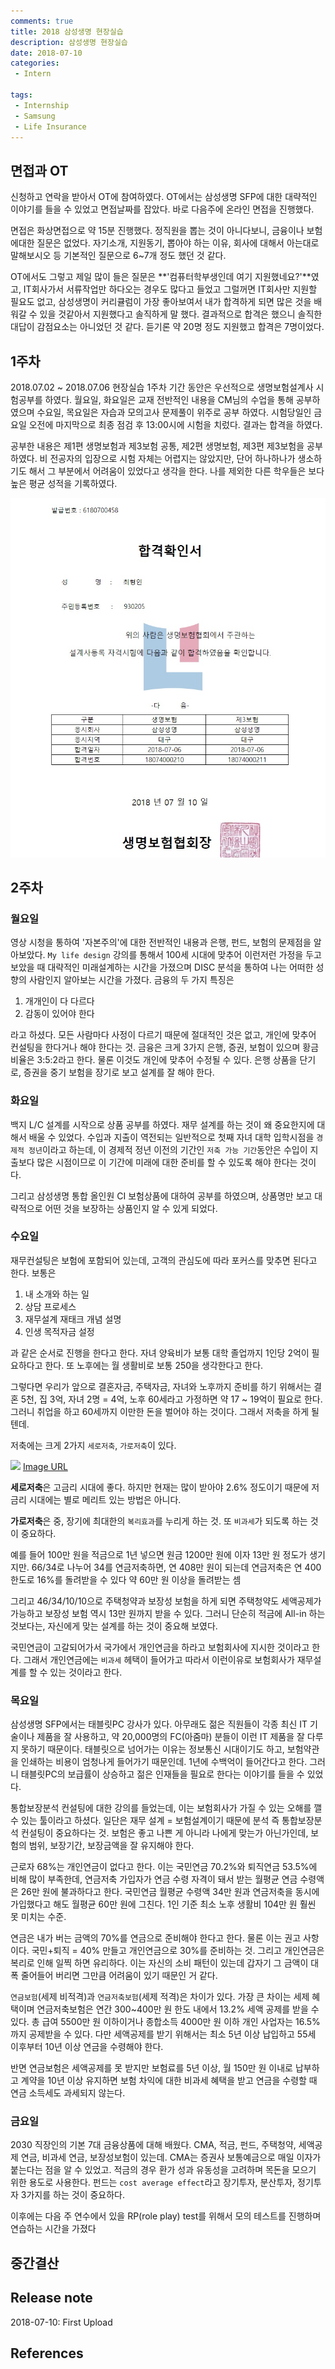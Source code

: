 ```yaml
---
comments: true
title: 2018 삼성생명 현장실습
description: 삼성생명 현장실습
date: 2018-07-10
categories:
 - Intern

tags:
 - Internship
 - Samsung
 - Life Insurance
---
```


## 면접과 OT

신청하고 연락을 받아서 OT에 참여하였다. OT에서는 삼성생명 SFP에 대한 대략적인 이야기를 들을 수 있었고 면접날짜를 잡았다. 바로 다음주에 온라인 면접을 진행했다.

면접은 화상면접으로 약 15분 진행했다. 정직원을 뽑는 것이 아니다보니, 금융이나 보험에대한 질문은 없었다. 자기소개, 지원동기, 뽑아야 하는 이유, 회사에 대해서 아는대로 말해보시오 등 기본적인 질문으로 6~7개 정도 했던 것 같다.

OT에서도 그렇고 제일 많이 들은 질문은 **'컴퓨터학부생인데 여기 지원했네요?'**였고, IT회사가서 서류작업만 하다오는 경우도 많다고 들었고 그럴꺼면 IT회사만 지원할 필요도 없고, 삼성생명이 커리큘럼이 가장 좋아보여서 내가 합격하게 되면 많은 것을 배워갈 수 있을 것같아서 지원했다고 솔직하게 말 했다. 결과적으로 합격은 했으니 솔직한 대답이 감점요소는 아니었던 것 같다. 듣기론 약 20명 정도 지원했고 합격은 7명이었다.


## 1주차

2018.07.02 ~ 2018.07.06 현장실습 1주차 기간 동안은 우선적으로 생명보험설계사 시험공부를 하였다. 월요일, 화요일은 교재 전반적인 내용을 CM님의 수업을 통해 공부하였으며 수요일, 목요일은 자습과 모의고사 문제풀이 위주로 공부 하였다. 시험당일인 금요일 오전에 마지막으로 최종 점검 후 13:00시에 시험을 치렀다. 결과는 합격을 하였다.

공부한 내용은 제1편 생명보험과 제3보험 공통, 제2편 생명보험, 제3편 제3보험을 공부하였다. 비 전공자의 입장으로 시험 자체는 어렵지는 않았지만, 단어 하나하나가 생소하기도 해서 그 부분에서 어려움이 있었다고 생각을 한다. 나를 제외한 다른 학우들은 보다 높은 평균 성적을 기록하였다.

![](https://github.com/mikail0205/mikail0205.github.io/blob/master/assets/images/2018/samsung_intern/%EC%83%9D%EB%AA%85%EB%B3%B4%ED%97%98%EC%84%A4%EA%B3%84%EC%82%AC_%ED%95%A9%EA%B2%A9%EC%A6%9D.jpg?raw=true)


## 2주차
### 월요일
영상 시청을 통하여 '자본주의'에 대한 전반적인 내용과 은행, 펀드, 보험의 문제점을 알아보았다. `My life design` 강의를 통해서 100세 시대에 맞추어 이런저런 가정을 두고 보았을 때 대략적인 미래설계하는 시간을 가졌으며 DISC 분석을 통하여 나는 어떠한 성향의 사람인지 알아보는 시간을 가졌다. 금융의 두 가지 특징은
1. 개개인이 다 다르다
2. 감동이 있어야 한다  

라고 하셨다. 모든 사람마다 사정이 다르기 때문에 절대적인 것은 없고, 개인에 맞추어 컨설팅을 한다거나 해야 한다는 것.
금융은 크게 3가지 은행, 증권, 보험이 있으며 황금비율은 3:5:2라고 한다. 물론 이것도 개인에 맞추어 수정될 수 있다. 은행 상품을 단기로, 증권을 중기 보험을 장기로 보고 설계를 잘 해야 한다.
### 화요일

백지 L/C 설계를 시작으로 상품 공부를 하였다. 재무 설계를 하는 것이 왜 중요한지에 대해서 배울 수 있었다. 수입과 지출이 역전되는 일반적으로 첫째 자녀 대학 입학시점을 `경제적 정년`이라고 하는데, 이 경제적 정년 이전의 기간인 `저축 가능 기간`동안은 수입이 지출보다 많은 시점이므로 이 기간에 미래에 대한 준비를 할 수 있도록 해야 한다는 것이다.

그리고 삼성생명 통합 올인원 CI 보험상품에 대하여 공부를 하였으며, 상품명만 보고 대략적으로 어떤 것을 보장하는 상품인지 알 수 있게 되었다.

### 수요일

재무컨설팅은 보험에 포함되어 있는데, 고객의 관심도에 따라 포커스를 맞추면 된다고 한다. 보통은
1. 내 소개와 하는 일
2. 상담 프로세스
3. 재무설계 재태크 개념 설명
4. 인생 목적자금 설정

과 같은 순서로 진행을 한다고 한다. 자녀 양육비가 보통 대학 졸업까지 1인당 2억이 필요하다고 한다. 또 노후에는 월 생활비로 보통 250을 생각한다고 한다.

그렇다면 우리가 앞으로 결혼자금, 주택자금, 자녀와 노후까지 준비를 하기 위해서는 결혼 5천, 집 3억, 자녀 2명 = 4억, 노후 60세라고 가정하면
약 17 ~ 19억이 필요로 한다. 그러니 취업을 하고 60세까지 이만한 돈을 벌어야 하는 것이다. 그래서 저축을 하게 될 텐데.

저축에는 크게 2가지 `세로저축`, `가로저축`이 있다.

![](http://www.joseilbo.com/gisa_img/1342052380.jpg)
[Image URL](http://www.joseilbo.com/gisa_img/1342052380.jpg)

**세로저축**은 고금리 시대에 좋다. 하지만 현재는 많이 받아야 2.6% 정도이기 때문에 저금리 시대에는 별로 메리트 있는 방법은 아니다.

**가로저축**은 중, 장기에 최대한의 `복리효과`를 누리게 하는 것. 또 `비과세`가 되도록 하는 것이 중요하다.

예를 들어 100만 원을 적금으로 1년 넣으면 원금 1200만 원에 이자 13만 원 정도가 생기지만. 66/34로 나누어 34를 연금저축하면, 연 408만 원이 되는데 연금저축은 연 400한도로 16%를 돌려받을 수 있다 약 60만 원 이상을 돌려받는 셈

그리고 46/34/10/10으로 주택청약과 보장성 보험을 하게 되면 주택청약도 세액공제가 가능하고 보장성 보험 역시 13만 원까지 받을 수 있다. 그러니 단순히 적금에 All-in 하는 것보다는, 자신에게 맞는 설계를 하는 것이 중요해 보였다.

국민연금이 고갈되어가서 국가에서 개인연금을 하라고 보험회사에 지시한 것이라고 한다. 그래서 개인연금에는 `비과세` 헤택이 들어가고 따라서 이런이유로 보험회사가 재무설계를 할 수 있는 것이라고 한다.

### 목요일

삼성생명 SFP에서는 태블릿PC 강사가 있다. 아무래도 젊은 직원들이 각종 최신 IT 기술이나 제품을 잘 사용하고, 약 20,000명의 FC(아줌마) 분들이 이런 IT 제품을 잘 다루지 못하기 때문이다. 태블릿으로 넘어가는 이유는 정보통신 시대이기도 하고, 보험약관을 인쇄하는 비용이 엄청나게 들어가기 때문인데. 1년에 수백억이 들어간다고 한다. 그러니 태블릿PC의 보급률이 상승하고 젊은 인재들을 필요로 한다는 이야기를 들을 수 있었다.

통합보장분석 컨설팅에 대한 강의를 들었는데, 이는 보험회사가 가질 수 있는 오해를 깰 수 있는 툴이라고 하셨다. 일단은 재무 설계 = 보험설계이기 때문에 분석 즉 통합보장분석 컨설팅이 중요하다는 것. 보험은 좋고 나쁜 게 아니라 나에게 맞는가 아닌가인데, 보험의 범위, 보장기간, 보장금액을 잘 유지해야 한다.

근로자 68%는 개인연금이 없다고 한다. 이는 국민연금 70.2%와 퇴직연금 53.5%에 비해 많이 부족한데, 연금저축 가입자가 연금 수령 자격이 돼서 받는 월평균 연금 수령액은 26만 원에 불과하다고 한다. 국민연금 월평균 수령액 34만 원과 연금저축을 동시에 가입했다고 해도 월평균 60만 원에 그친다. 1인 기준 최소 노후 생활비 104만 원 훨씬 못 미치는 수준.

연금은 내가 버는 금액의 70%를 연금으로 준비해야 한다고 한다. 물론 이는 권고 사항이다. 국민+퇴직 = 40% 만들고 개인연금으로 30%를 준비하는 것. 그리고 개인연금은 복리로 인해 일찍 하면 유리하다. 이는 자신의 소비 패턴이 있는데 갑자기 그 금액이 대폭 줄어들어 버리면 그만큼 어려움이 있기 때문인 거 같다.

`연금보험`(세제 비적격)과 `연금저축보험`(세제 적격)은 차이가 있다. 가장 큰 차이는 세제 혜택이며 연금저축보험은 연간 300~400만 원 한도 내에서 13.2% 세액 공제를 받을 수 있다. 총 급여 5500만 원 이하이거나 종합소득 4000만 원 이하 개인 사업자는 16.5%까지 공제받을 수 있다. 다만 세액공제를 받기 위해서는 최소 5년 이상 납입하고 55세 이후부터 10년 이상 연금을 수령해야 한다.

반면 연금보험은 세액공제를 못 받지만 보험료를 5년 이상, 월 150만 원 이내로 납부하고 계약을 10년 이상 유지하면 보험 차익에 대한 비과세 혜택을 받고 연금을 수령할 때 연금 소득세도 과세되지 않는다.

### 금요일
2030 직장인의 기본 7대 금융상품에 대해 배웠다. CMA, 적금, 펀드, 주택청약, 세액공제 연금, 비과세 연금, 보장성보험이 있는데. CMA는 증권사 보통예금으로 매일 이자가 붙는다는 점을 알 수 있었고. 적금의 경우 환가 성과 유동성을 고려하며 목돈을 모으기 위한 용도로 사용한다. 펀드는 `cost average effect`라고 장기투자, 분산투자, 정기투자 3가지를 하는 것이 중요하다.

이후에는 다음 주 연수에서 있을 RP(role play) test를 위해서 모의 테스트를 진행하며 연습하는 시간을 가졌다

## 중간결산





## Release note
2018-07-10: First Upload
## References
